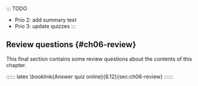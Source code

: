 
::: TODO
- Prio 2: add summary text
- Prio 3: update quizzes
:::

## Review questions {#ch06-review}

This final section contains some review questions about the contents of this chapter.

:::::: latex
\booklink{Answer quiz online}{6.12}{sec:ch06-review}
::::::
